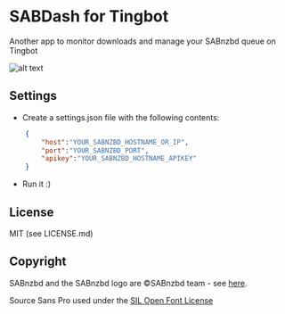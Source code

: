 SABDash for Tingbot
=====
Another app to monitor downloads and manage your SABnzbd queue on Tingbot

![alt text](https://s9.postimg.org/mj9b4onz3/demo.gif "SABDash In Action")

Settings
--------
* Create a settings.json file with the following contents:
```json
    {
        "host":"YOUR_SABNZBD_HOSTNAME_OR_IP",
        "port":"YOUR_SABNZBD_PORT",
        "apikey":"YOUR_SABNZBD_HOSTNAME_APIKEY"
    }
```
* Run it :)

License
-------
MIT (see LICENSE.md)

Copyright
---------
SABnzbd and the SABnzbd logo are ©SABnzbd team - see [here](https://sabnzbd.org/wiki/contact).

Source Sans Pro used under the [SIL Open Font License](http://wwwimages.adobe.com/content/dam/Adobe/en/products/type/pdfs/eulas/open-font-license.pdf)